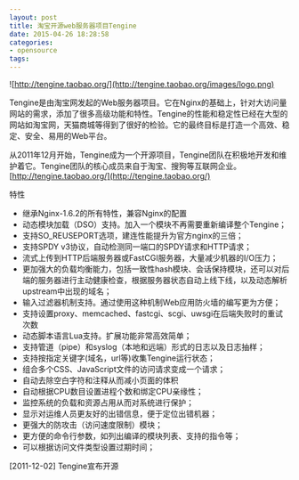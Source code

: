 ```yaml
---
layout: post
title: 淘宝开源web服务器项目Tengine
date: 2015-04-26 18:28:58
categories:
- opensource
tags:
---
```


![http://tengine.taobao.org/](http://tengine.taobao.org/images/logo.png)

Tengine是由淘宝网发起的Web服务器项目。它在Nginx的基础上，针对大访问量网站的需求，添加了很多高级功能和特性。Tengine的性能和稳定性已经在大型的网站如淘宝网，天猫商城等得到了很好的检验。它的最终目标是打造一个高效、稳定、安全、易用的Web平台。

从2011年12月开始，Tengine成为一个开源项目，Tengine团队在积极地开发和维护着它。Tengine团队的核心成员来自于淘宝、搜狗等互联网企业。
[http://tengine.taobao.org/](http://tengine.taobao.org/)


特性  
- 继承Nginx-1.6.2的所有特性，兼容Nginx的配置  
- 动态模块加载（DSO）支持。加入一个模块不再需要重新编译整个Tengine；  
- 支持SO_REUSEPORT选项，建连性能提升为官方nginx的三倍；  
- 支持SPDY v3协议，自动检测同一端口的SPDY请求和HTTP请求；  
- 流式上传到HTTP后端服务器或FastCGI服务器，大量减少机器的I/O压力；  
- 更加强大的负载均衡能力，包括一致性hash模块、会话保持模块，还可以对后端的服务器进行主动健康检查，根据服务器状态自动上线下线，以及动态解析upstream中出现的域名；  
- 输入过滤器机制支持。通过使用这种机制Web应用防火墙的编写更为方便；  
- 支持设置proxy、memcached、fastcgi、scgi、uwsgi在后端失败时的重试次数  
- 动态脚本语言Lua支持。扩展功能非常高效简单；  
- 支持管道（pipe）和syslog（本地和远端）形式的日志以及日志抽样；  
- 支持按指定关键字(域名，url等)收集Tengine运行状态；  
- 组合多个CSS、JavaScript文件的访问请求变成一个请求；  
- 自动去除空白字符和注释从而减小页面的体积  
- 自动根据CPU数目设置进程个数和绑定CPU亲缘性；  
- 监控系统的负载和资源占用从而对系统进行保护；  
- 显示对运维人员更友好的出错信息，便于定位出错机器；  
- 更强大的防攻击（访问速度限制）模块；  
- 更方便的命令行参数，如列出编译的模块列表、支持的指令等；  
- 可以根据访问文件类型设置过期时间；  

[2011-12-02] Tengine宣布开源